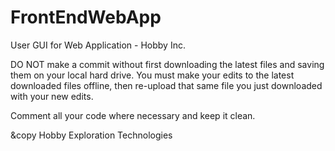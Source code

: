# FrontEndWebApp
User GUI for Web Application - Hobby Inc.

DO NOT make a commit without first downloading the latest files and saving them on your local hard drive. You must make your edits to the latest downloaded files offline, then re-upload that same file you just downloaded with your new edits.

Comment all your code where necessary and keep it clean.

&copy Hobby Exploration Technologies
